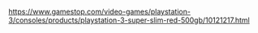 https://www.gamestop.com/video-games/playstation-3/consoles/products/playstation-3-super-slim-red-500gb/10121217.html
